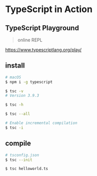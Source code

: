 # TypeScript in Action



## TypeScript Playground

> online REPL

https://www.typescriptlang.org/play/


## install

```sh
# macOS
$ npm i -g typescript

$ tsc -v
# Version 3.9.3

$ tsc -h

$ tsc --all

# Enable incremental compilation
$ tsc -i

```

## compile

```sh
# tsconfig.json
$ tsc --init

$ tsc helloworld.ts

```



